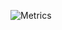 ![Metrics](https://metrics.lecoq.io/forageddev?template=classic&isocalendar=1&tweets=1&isocalendar.duration=half-year&tweets.attachments=false&tweets.limit=2&tweets.user=foraged&config.timezone=Europe%2FLondon)
